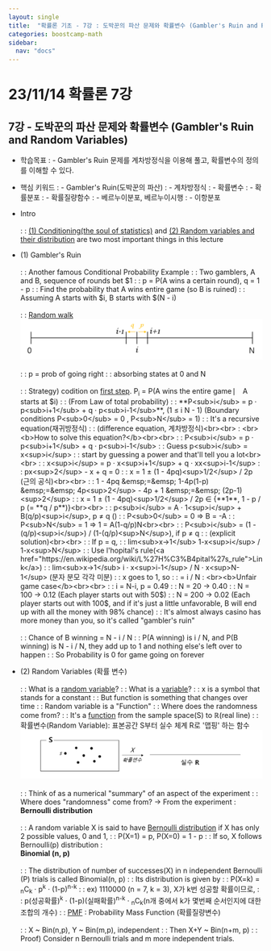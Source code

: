 ```yaml
---
layout: single
title:  "확률론 기초 - 7강 : 도박꾼의 파산 문제와 확률변수 (Gambler's Ruin and Random Variables)"
categories: boostcamp-math
sidebar:
  nav: "docs"
---
```


# 23/11/14 확률론 7강

<h2>7강 - 도박꾼의 파산 문제와 확률변수 (Gambler's Ruin and Random Variables)</h2>

- 학습목표
: - Gambler's Ruin 문제를 계차방정식을 이용해 풀고, 확률변수의 정의를 이해할 수 있다.

- 핵심 키워드
: - Gambler's Ruin(도박꾼의 파산)
: - 계차방정식
: - 확률변수
: - 확률분포
: - 확률질량함수
: - 베르누이분포, 베르누이시행
: - 이항분포


- Intro<br><br>
: : <u>(1) Conditioning(the soul of statistics)</u> and <u>(2) Random variables and their distribution</u> are two most important things in this lecture
- (1) Gambler's Ruin<br><br>
: : Another famous Conditional Probability Example
: : Two gamblers, A and B, sequence of rounds bet $1
: :  p = P(A wins a certain round), q = 1 - p
: : Find the probability that A wins entire game (so B is ruined)
: : Assuming A starts with $i, B starts with $(N - i)<br><br>
: : <u>Random walk</u><br>
<img src="../../images/231114 stats 7-1.png" width="500px"><br><br>
: : p = prob of going right
: : absorbing states at 0 and N<br><br>
: : Strategy) codition on <u>first step</u>.
P<sub>i</sub> = P(A wins the entire game ⎸ A starts at $i)
: : (From Law of total probability)
: : **P<sub>i</sub> = p · p<sub>i+1</sub> + q · p<sub>i-1</sub>**, (1 ≤ i N - 1) (Boundary conditions P<sub>0</sub> = 0 , P<sub>N</sub> = 1)
: : It's a recursive equation(재귀방정식)
: : (difference equation, 계차방정식)<br><br>
: <br><b>How to solve this equation?</b><br><br>
: : P<sub>i</sub> = p · p<sub>i+1</sub> + q · p<sub>i-1</sub>
: : Guess p<sub>i</sub> = x<sup>i</sup>
: : start by guessing a power and that'll tell you a lot<br><br>
: : x<sup>i</sup> = p · x<sup>i+1</sup> + q · xx<sup>i-1</sup>
: : px<sup>2</sup> - x + q = 0
: : x = 1 ± (1 - 4pq)<sup>1/2</sup> / 2p (근의 공식)<br><br>
: : 1 - 4pq &emsp;=&emsp; 1-4p(1-p) &emsp;=&emsp; 4p<sup>2</sup> - 4p + 1 &emsp;=&emsp; (2p-1)<sup>2</sup>
: : x = 1 ± (1 - 4pq)<sup>1/2</sup> / 2p ∈ {**1**, 1 - p / p (= **q / p**)}<br><br>
: : p<sub>i</sub> = A · 1<sup>i</sup> + B(q/p)<sup>i</sup>, p ≠ q ()
: : P<sub>0</sub> = 0 => B = -A
: : P<sub>N</sub> = 1 => 1 = A(1-q/p)N<br><br>
: : P<sub>i</sub> = (1 - (q/p)<sup>i</sup>) / (1-(q/p)<sup>N</sup>), if p ≠ q
: : (explicit solution)<br><br>
: : If p = q,
: : lim<sub>x->1</sub> 1-x<sup>i</sup> / 1-x<sup>N</sup>
: : Use l'hopital's rule(<a href="https://en.wikipedia.org/wiki/L%27H%C3%B4pital%27s_rule">Link</a>)
: : lim<sub>x->1</sub> i · x<sup>i-1</sup> / N · x<sup>N-1</sup> (분자 분모 각각 미분)
: : x goes to 1, so 
: : = i / N
: <br><b>Unfair game case</b><br><br>
: : i = N-i, p = 0.49
: : N = 20 -> 0.40
: : N = 100 -> 0.12 (Each player starts out with 50$)
: : N = 200 -> 0.02 (Each player starts out with 100$, and if it's just a little unfavorable, B will end up with all the money with 98% chance)
: : It's almost always casino has more money than you, so it's called "gambler's ruin"<br><br>
: : Chance of B winning = N - i / N
: : P(A winning) is i / N, and P(B winning) is N - i / N, they add up to 1 and nothing else's left over to happen
: : So Probability is 0 for game going on forever
- (2) Random Variables (확률 변수)<br><br>
: : What is a <u>random variable</u>?
: : What is a <u>variable</u>?
: : x is a symbol that stands for a constant
: : But function is something that changes over time
: : Random variable is a "Function"
: : Where does the randomness come from?
: : It's a <u>function</u> from the sample space(S) to ℝ(real line)
: : 확률변수(Random Variable): 표본공간 S부터 실수 체계 R로 '맵핑' 하는 함수
<img src="../../images/231114 stats 7-2.png" width="600px"><br><br>
: : Think of as a numerical "summary" of an aspect of the experiment
: : Where does "randomness" come from? -> From the experiment
: <br><b>Bernoulli distribution</b><br><br>
: : A random variable X is said to have <u>Bernoulli distribution</u> if X has only 2 possible values, 0 and 1,
: : P(X=1) = p, P(X=0) = 1 - p
: : If so, X follows Bernoulli(p) distribution
: <br><b>Binomial (n, p)</b><br><br>
: : The distribution of number of successes(X) in n independent Bernoulli (P) trials is called Binomial(n, p)
: : Its distribution is given by
: : P(X=k) = <sub>n</sub>C<sub>k</sub> · p<sup>k</sup> · (1-p)<sup>n-k</sup>
: : ex) 1110000 (n = 7, k = 3), X가 k번 성공할 확률이므로, 
: : p(성공확률)<sup>k</sup>  ·  (1-p)(실패확률)<sup>n-k</sup>  ·  <sub>n</sub>C<sub>k</sub>(n개 중에서 k가 몇번째 순서인지에 대한 조합의 개수)
: : <u>PMF</u> : Probability Mass Function (확률질량변수)<br><br>
: : X ~ Bin(n,p), Y ~ Bin(m,p), independent
: : Then X+Y ~ Bin(n+m, p)
: : Proof) Consider n Bernoulli trials and m more independent trials.
